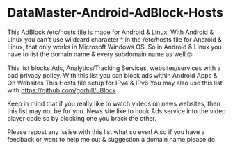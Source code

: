 # DataMaster-Android-AdBlock-Hosts
This AdBlock /etc/hosts file is made for Android & Linux.
With Android & Linux you can't use wildcard character * in the /etc/hosts file for Android & Linux,
that only works in Microsoft Windows OS.
So in Android & Linux you have to list the domain name & every subdomain name as well.🙄

This list blocks Ads, Analytics/Tracking Services, websites/services with a bad privacy policy.
With this list you can block ads within Android Apps & On Websites
This Hosts file setup for IPv4 & IPv6
You may also use this list with https://github.com/gorhill/uBlock

Keep in mind that if you really like to watch videos on news websites,
then this list may not be for you.
News site like to hook Ads service into the video player code so by blcoking one you brack the other.

Please repost any issise with this list what so ever!
Also if you have a feedback or want to help me out & suggestion a domain name please do.
